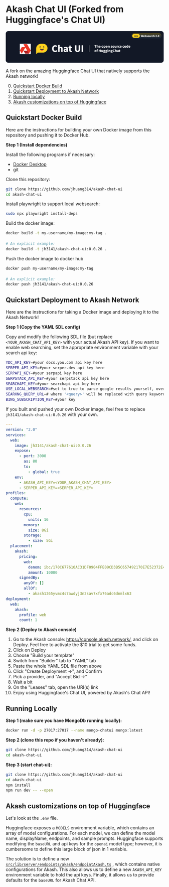 # Akash Chat UI (Forked from Huggingface's Chat UI)

![Akash Chat UI repository thumbnail](https://raw.githubusercontent.com/jhuang314/akash-chat-ui/refs/heads/main/image.png)

A fork on the amazing Huggingface Chat UI that natively supports the Akash network!

0. [Quickstart Docker Build](#quickstart-docker-build)
1. [Quickstart Deployment to Akash Network](#quickstart-deployment-to-akash-network)
2. [Running locally](#running-locally)
3. [Akash customizations on top of Huggingface](#akash-customizations-on-top-of-huggingface)

## Quickstart Docker Build

Here are the instructions for building your own Docker image from this repository and pushing it to Docker Hub.

**Step 1 (Install dependencies)**

Install the following programs if necessary:

- [Docker Desktop](https://www.docker.com/products/docker-desktop/)
- git

Clone this repository:

```bash
git clone https://github.com/jhuang314/akash-chat-ui
cd akash-chat-ui
```

Install playwright to support local websearch:

```bash
sudo npx playwright install-deps
```

Build the docker image:

```bash
docker build -t my-username/my-image:my-tag .

# An explicit example:
docker build -t jh3141/akash-chat-ui:0.0.26 .
```

Push the docker image to docker hub

```bash
docker push my-username/my-image:my-tag

# An explicit example:
docker push jh3141/akash-chat-ui:0.0.26
```

## Quickstart Deployment to Akash Network

Here are the instructions for taking a Docker image and deploying it to the Akash Network!

**Step 1 (Copy the YAML SDL config)**

Copy and modify the following SDL file (but replace `<YOUR_AKASH_CHAT_API_KEY>` with your actual Akash API key).
If you want to enable web searching, set the appropriate environment variable with your search api key:

```bash
YDC_API_KEY=#your docs.you.com api key here
SERPER_API_KEY=#your serper.dev api key here
SERPAPI_KEY=#your serpapi key here
SERPSTACK_API_KEY=#your serpstack api key here
SEARCHAPI_KEY=#your searchapi api key here
USE_LOCAL_WEBSEARCH=#set to true to parse google results yourself, overrides other API keys
SEARXNG_QUERY_URL=# where '<query>' will be replaced with query keywords see https://docs.searxng.org/dev/search_api.html eg https://searxng.yourdomain.com/search?q=<query>&engines=duckduckgo,google&format=json
BING_SUBSCRIPTION_KEY=#your key
```

If you built and pushed your own Docker image, feel free to replace `jh3141/akash-chat-ui:0.0.26` with your own.

```yaml
---
version: "2.0"
services:
  web:
    image: jh3141/akash-chat-ui:0.0.26
    expose:
      - port: 3000
        as: 80
        to:
          - global: true
    env:
      - AKASH_API_KEY=<YOUR_AKASH_CHAT_API_KEY>
      - SERPER_API_KEY=<SERPER_API_KEY>
profiles:
  compute:
    web:
      resources:
        cpu:
          units: 16
        memory:
          size: 8Gi
        storage:
          - size: 5Gi
  placement:
    akash:
      pricing:
        web:
          denom: ibc/170C677610AC31DF0904FFE09CD3B5C657492170E7E52372E48756B71E56F2F1
          amount: 10000
      signedBy:
        anyOf: []
        allOf:
          - akash1365yvmc4s7awdyj3n2sav7xfx76adc6dnmlx63
deployment:
  web:
    akash:
      profile: web
      count: 1
```

**Step 2 (Deploy to Akash console)**

1. Go to the Akash console: https://console.akash.network/, and click on Deploy. Feel free to activate the $10 trial to get some funds.
1. Click on Deploy
1. Choose "Build your template"
1. Switch from "Builder" tab to "YAML" tab
1. Paste the whole YAML SDL file from above
1. Click "Create Deployment ->", and Confirm
1. Pick a provider, and "Accept Bid ->"
1. Wait a bit
1. On the "Leases" tab, open the URI(s) link
1. Enjoy using Huggingface's Chat UI, powered by Akash's Chat API!

## Running Locally

**Step 1 (make sure you have MongoDb running locally):**

```bash
docker run -d -p 27017:27017 --name mongo-chatui mongo:latest
```

**Step 2 (clone this repo if you haven't already):**

```bash
git clone https://github.com/jhuang314/akash-chat-ui
cd akash-chat-ui
```

**Step 3 (start chat-ui):**

```bash
git clone https://github.com/jhuang314/akash-chat-ui
cd akash-chat-ui
npm install
npm run dev -- --open
```

## Akash customizations on top of Huggingface

Let's look at the `.env` file.

Huggingface exposes a `MODELS` environment variable, which contains an array of model configurations.
For each model, we can define the model name, displayName, endpoints, and sample prompts.
Huggingface supports modifying the `baseURL` and api keys for the `openai` model type; however, it is cumbersome to define this large block of json in 1 variable.

The solution is to define a new [`src/lib/server/endpoints/akash/endpointAkash.ts`](https://github.com/jhuang314/akash-chat-ui/blob/main/src/lib/server/endpoints/akash/endpointAkash.ts)
, which contains native configurations for Akash.
This also allows us to define a new `AKASH_API_KEY` environment variable to hold the api keys.
Finally, it allows us to provide defaults for the `baseURL` for Akash Chat API.
